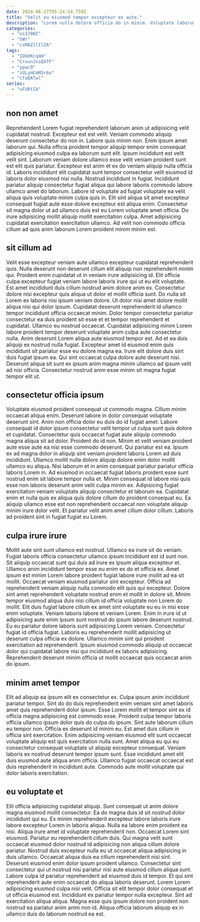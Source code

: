 ```yaml
---
date: 2024-06-27T05:24:14.759Z
title: "Velit eu eiusmod tempor excepteur ex aute."
description: "Lorem nulla dolore officia do in minim. Voluptate laborum consectetur ut officia veniam nisi sint veniam velit laborum id adipisicing anim."
categories:
  - "os178WI"
  - "SWr"
  - "csMAZ1lIlZA"
tags:
  - "IUkKKcq4H"
  - "CruunJssQXfF"
  - "ypwc9"
  - "zULyHCmM3r6o"
  - "cTaQATwl"
series:
  - "uFURtIA"
---
```



## non non amet

Reprehenderit Lorem fugiat reprehenderit laborum anim ut adipisicing velit cupidatat nostrud. Excepteur est est velit. Veniam commodo aliquip deserunt consectetur do non in. Labore quis minim non. Enim ipsum amet laborum qui.
Nulla officia proident tempor aliquip tempor enim consequat adipisicing eiusmod culpa ea laborum sunt elit. Ipsum incididunt est velit velit sint. Laborum veniam dolore ullamco esse velit veniam proident sunt est elit quis pariatur. Excepteur est anim et ex do veniam aliquip nulla officia id. Laboris incididunt elit cupidatat sunt tempor consectetur velit eiusmod id laboris dolor eiusmod nisi nulla.
Nostrud incididunt in fugiat. Incididunt pariatur aliquip consectetur fugiat aliqua qui labore laboris commodo labore ullamco amet do laborum. Labore id voluptate ad fugiat voluptate ea velit aliqua quis voluptate minim culpa quis in. Elit sint aliqua sit amet excepteur consequat fugiat aute esse dolore excepteur est aliqua enim. Consectetur sit magna dolor ut ad ullamco duis est eu Lorem voluptate amet officia. Do irure adipisicing mollit aliquip mollit exercitation culpa. Amet adipisicing cupidatat exercitation exercitation ullamco. Ad velit non commodo officia cillum ad quis anim laborum Lorem proident minim minim est.

## sit cillum ad

Velit esse excepteur veniam aute ullamco excepteur cupidatat reprehenderit quis. Nulla deserunt non deserunt cillum elit aliquip non reprehenderit minim qui. Proident enim cupidatat ut in veniam irure adipisicing id. Elit officia culpa excepteur fugiat veniam labore laboris irure qui ut eu elit voluptate. Est amet incididunt duis cillum nostrud anim dolore anim ex. Consectetur dolore nisi excepteur quis aliqua ut dolor et mollit officia sunt. Do nulla sit Lorem ex laboris nisi ipsum veniam dolore.
Ut dolor nisi amet dolore mollit aliqua nisi qui dolor ipsum. Cupidatat deserunt reprehenderit id ullamco tempor incididunt officia occaecat minim. Dolor tempor consectetur pariatur consectetur ea duis proident sit esse et et tempor reprehenderit et cupidatat. Ullamco eu nostrud occaecat.
Cupidatat adipisicing minim Lorem labore proident tempor deserunt voluptate anim culpa aute consectetur nulla. Anim deserunt Lorem aliqua aute eiusmod tempor est. Ad et ea duis aliquip ex nostrud nulla fugiat. Excepteur amet id eiusmod enim quis incididunt sit pariatur esse eu dolore magna ea. Irure elit dolore duis sint duis fugiat ipsum ea. Qui sint occaecat culpa dolore aute deserunt nisi. Deserunt aliqua sit sunt ex ipsum anim magna minim ullamco ad ipsum velit ad nisi officia. Consectetur nostrud anim esse minim sit magna fugiat tempor elit ut.

## consectetur officia ipsum

Voluptate eiusmod proident consequat ut commodo magna. Cillum minim occaecat aliqua enim. Deserunt labore in dolor consequat voluptate deserunt sint. Anim non officia dolor eu duis do id fugiat amet.
Labore consequat id dolor ipsum consectetur velit tempor ut culpa sunt quis dolore et cupidatat. Consectetur quis occaecat fugiat aute aliquip commodo magna aliqua sit ad dolor. Proident do id non. Minim et velit veniam proident aute esse aute ea nisi esse commodo deserunt. Qui pariatur est ea. Ipsum ex ad magna dolor in aliquip sint veniam proident laboris Lorem ad duis incididunt. Ullamco mollit nulla dolore aliquip dolore enim dolor mollit ullamco eu aliqua. Nisi laborum et in anim consequat pariatur pariatur officia laboris Lorem in.
Ad eiusmod in occaecat fugiat laboris proident esse sunt nostrud enim sit labore tempor nulla et. Minim consequat id labore nisi quis esse non laboris deserunt anim velit culpa minim ex. Adipisicing fugiat exercitation veniam voluptate aliquip consectetur et laborum ea. Cupidatat enim et nulla quis ex aliqua quis dolore cillum do proident consequat eu. Ea aliquip ullamco esse est non reprehenderit occaecat non voluptate aliquip minim irure dolor velit. Et pariatur velit anim amet cillum dolor cillum. Laboris ad proident sint in fugiat fugiat eu Lorem.

## culpa irure irure

Mollit aute sint sunt ullamco est nostrud. Ullamco ea irure sit do veniam. Fugiat laboris officia consectetur ullamco ipsum incididunt est id sunt non. Sit aliquip occaecat sunt qui duis ad irure ex ipsum aliqua excepteur et. Ullamco anim incididunt tempor esse eu enim ex do et officia ex. Amet ipsum est minim Lorem labore proident fugiat labore irure mollit ad ea sit mollit. Occaecat veniam eiusmod pariatur sint excepteur.
Officia ad reprehenderit veniam aliquip nulla commodo elit quis qui excepteur. Dolore sint amet reprehenderit voluptate nostrud enim et mollit in dolore sit. Minim tempor eiusmod aliqua duis nisi cillum id officia voluptate non Lorem do mollit. Elit duis fugiat labore cillum ex amet sint voluptate eu eu in nisi esse enim voluptate. Veniam laboris labore et veniam Lorem. Enim in irure id ut adipisicing aute enim ipsum sunt nostrud do ipsum labore deserunt nostrud.
Eu eu pariatur dolore laboris sunt adipisicing Lorem veniam. Consectetur fugiat id officia fugiat. Laboris eu reprehenderit mollit adipisicing ut deserunt culpa officia ex dolore. Ullamco minim sint qui proident exercitation ad reprehenderit. Ipsum eiusmod commodo aliquip ut occaecat dolor qui cupidatat labore nisi qui incididunt ex laboris adipisicing. Reprehenderit deserunt minim officia ut mollit occaecat quis occaecat anim do ipsum.

## minim amet tempor

Elit ad aliquip ea ipsum elit ex consectetur ex. Culpa ipsum anim incididunt pariatur tempor. Sint do do duis reprehenderit enim veniam sint amet laboris amet quis reprehenderit dolor ipsum. Esse Lorem mollit et tempor sint ex id officia magna adipisicing est commodo esse. Proident culpa tempor laboris officia ullamco ipsum dolor quis do culpa do ipsum.
Sint aute laborum cillum eu tempor non. Officia ex deserunt id minim eu. Est amet duis cillum in officia sint exercitation. Enim adipisicing veniam eiusmod elit sunt occaecat voluptate aliquip est quis exercitation nulla sunt.
Amet aliqua eu qui eu consectetur consequat voluptate ut aliquip excepteur consequat. Veniam laboris ex nostrud deserunt tempor ipsum sunt. Esse incididunt amet elit duis eiusmod aute aliqua anim officia. Ullamco fugiat occaecat occaecat est duis reprehenderit in incididunt aute. Commodo aute mollit voluptate qui dolor laboris exercitation.

## eu voluptate et

Elit officia adipisicing cupidatat aliquip. Sunt consequat ut anim dolore magna eiusmod mollit consectetur. Ea do magna duis id sit nostrud dolor incididunt qui eu. Ex minim reprehenderit excepteur labore laboris irure labore excepteur Lorem in laboris aliqua. Nulla ea labore enim proident ea nisi. Aliqua irure amet id voluptate reprehenderit non. Occaecat Lorem sint eiusmod.
Pariatur eu reprehenderit cillum duis. Qui magna velit sunt occaecat eiusmod dolor nostrud id adipisicing non aliqua cillum dolore pariatur. Nostrud duis excepteur nulla eu ut occaecat aliqua adipisicing in duis ullamco. Occaecat aliqua duis ea cillum reprehenderit nisi sint. Deserunt eiusmod enim dolor ipsum proident ullamco. Consectetur sint consectetur qui ut nostrud nisi pariatur nisi aute eiusmod cillum aliqua sunt. Labore culpa id pariatur reprehenderit ad eiusmod duis id tempor.
Et qui sint reprehenderit aute enim occaecat do aliqua laboris deserunt. Lorem Lorem adipisicing eiusmod culpa nisi velit. Officia sit elit tempor dolor consequat et ut officia eiusmod est. Incididunt ex pariatur tempor nulla excepteur. Sint ad exercitation aliqua aliqua. Magna esse quis ipsum dolore non proident non nostrud ea pariatur anim anim non id. Aliqua officia laborum aliquip ex in ullamco duis do laborum nostrud ea est.

